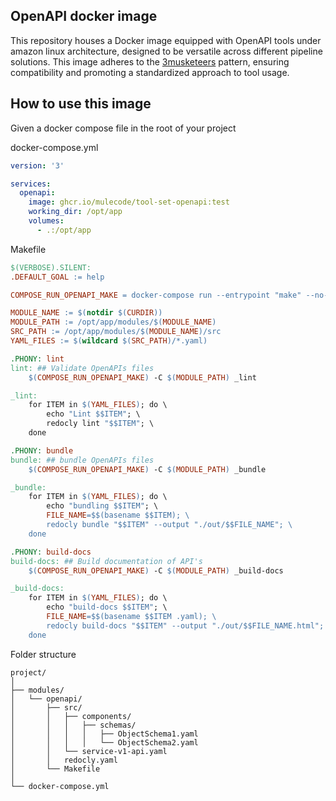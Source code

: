 ## OpenAPI docker image

This repository houses a Docker image equipped with OpenAPI tools under amazon linux architecture, designed to be
versatile
across different pipeline solutions.
This image adheres to the [3musketeers](https://3musketeersdev.netlify.app) pattern, ensuring compatibility and
promoting a standardized approach to tool usage.

## How to use this image

Given a docker compose file in the root of your project

docker-compose.yml

```yaml
version: '3'

services:
  openapi:
    image: ghcr.io/mulecode/tool-set-openapi:test
    working_dir: /opt/app
    volumes:
      - .:/opt/app
```

Makefile

```makefile
$(VERBOSE).SILENT:
.DEFAULT_GOAL := help

COMPOSE_RUN_OPENAPI_MAKE = docker-compose run --entrypoint "make" --no-deps --rm openapi

MODULE_NAME := $(notdir $(CURDIR))
MODULE_PATH := /opt/app/modules/$(MODULE_NAME)
SRC_PATH := /opt/app/modules/$(MODULE_NAME)/src
YAML_FILES := $(wildcard $(SRC_PATH)/*.yaml)

.PHONY: lint
lint: ## Validate OpenAPIs files
	$(COMPOSE_RUN_OPENAPI_MAKE) -C $(MODULE_PATH) _lint

_lint:
	for ITEM in $(YAML_FILES); do \
		echo "Lint $$ITEM"; \
		redocly lint "$$ITEM"; \
	done

.PHONY: bundle
bundle: ## bundle OpenAPIs files
	$(COMPOSE_RUN_OPENAPI_MAKE) -C $(MODULE_PATH) _bundle

_bundle:
	for ITEM in $(YAML_FILES); do \
		echo "bundling $$ITEM"; \
		FILE_NAME=$$(basename $$ITEM); \
		redocly bundle "$$ITEM" --output "./out/$$FILE_NAME"; \
	done

.PHONY: build-docs
build-docs: ## Build documentation of API's
	$(COMPOSE_RUN_OPENAPI_MAKE) -C $(MODULE_PATH) _build-docs

_build-docs:
	for ITEM in $(YAML_FILES); do \
		echo "build-docs $$ITEM"; \
		FILE_NAME=$$(basename $$ITEM .yaml); \
		redocly build-docs "$$ITEM" --output "./out/$$FILE_NAME.html"; \
	done
```

Folder structure

```text
project/
│
├── modules/
│   └── openapi/
│       ├── src/
│       │   ├── components/
│       │   │   ├── schemas/
│       │   │   │   ├── ObjectSchema1.yaml
│       │   │   │   └── ObjectSchema2.yaml
│       │   └── service-v1-api.yaml
│       │   redocly.yaml
│       └── Makefile  
│
└── docker-compose.yml
```
